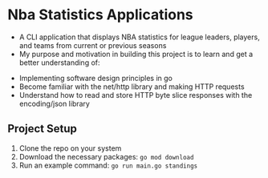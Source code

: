# Nba Statistics Applications
* A CLI application that displays NBA statistics for league leaders, players, and teams from current or previous seasons
* My purpose and motivation in building this project is to learn and get a better understanding of:
 - Implementing software design principles in go
 - Become familiar with the net/http library and making HTTP requests
 - Understand how to read and store HTTP byte slice responses with the encoding/json library

## Project Setup
1. Clone the repo on your system
2. Download the necessary packages:
`go mod download`
3. Run an example command:
`go run main.go standings`
